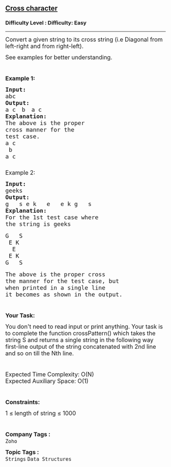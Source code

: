 <h2><a href="https://www.geeksforgeeks.org/problems/cross-character2630/1">Cross character</a></h2><h3>Difficulty Level : Difficulty: Easy</h3><hr><div class="problems_problem_content__Xm_eO"><p><span style="font-size:18px">Convert a given string to its cross string (i.e Diagonal from left-right and from right-left).&nbsp; </span></p>

<p><span style="font-size:18px">See examples for better understanding.</span></p>

<p>&nbsp;</p>

<p><strong><span style="font-size:18px">Example 1:</span></strong></p>

<pre><strong><span style="font-size:18px">Input:</span></strong>
<span style="font-size:18px">abc</span>
<strong><span style="font-size:18px">Output:</span></strong>
<span style="font-size:18px">a c</span> <span style="font-size:18px"> b </span> <span style="font-size:18px">a c</span>
<strong><span style="font-size:18px">Explanation:</span></strong>
<span style="font-size:18px">The above is the proper 
cross manner for the 
test case.</span>
<span style="font-size:18px">a c</span>
<span style="font-size:18px"> b </span>
<span style="font-size:18px">a c</span>

</pre>

<p><span style="font-size:18px">Example 2:</span></p>

<pre><strong><span style="font-size:18px">Input:</span></strong>
<span style="font-size:18px">geeks</span>
<strong><span style="font-size:18px">Output:</span></strong>
<span style="font-size:18px">g   s e k   e   e k g   s</span>
<span style="font-size:18px"><strong>Explanation:</strong></span>
<span style="font-size:18px">For the 1st test case where </span>
<span style="font-size:18px">the string is geeks
</span>
<span style="font-size:18px">G &nbsp; S
&nbsp;E K
&nbsp; E
&nbsp;E K
G &nbsp; S</span>

<span style="font-size:18px">The above is the proper cross </span>
<span style="font-size:18px">the manner for the test case, but </span>
<span style="font-size:18px">when printed in a single line </span>
<span style="font-size:18px">it becomes as shown in the output.</span>
</pre>

<p>&nbsp;</p>

<p><strong><span style="font-size:18px">Your Task:</span></strong></p>

<p><span style="font-size:18px">You don't need to read input or print anything. Your task is to complete the function crossPattern() which takes the string S and returns a single string in the following way first-line output of the string concatenated with 2nd line and so on till the Nth line.</span></p>

<p>&nbsp;</p>

<p><span style="font-size:18px">Expected Time Complexity: O(N)<br>
Expected Auxiliary Space: O(1)</span></p>

<p>&nbsp;</p>

<p><strong><span style="font-size:18px">Constraints:</span></strong></p>

<p><span style="font-size:18px">1 ≤ length of string&nbsp;≤ 1000</span></p>

<p>&nbsp;</p>
</div><p><span style=font-size:18px><strong>Company Tags : </strong><br><code>Zoho</code>&nbsp;<br><p><span style=font-size:18px><strong>Topic Tags : </strong><br><code>Strings</code>&nbsp;<code>Data Structures</code>&nbsp;
